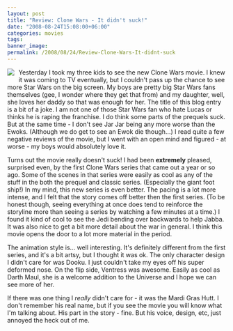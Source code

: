 ```yaml
---
layout: post
title: "Review: Clone Wars - It didn't suck!"
date: "2008-08-24T15:08:00+06:00"
categories: movies 
tags: 
banner_image: 
permalink: /2008/08/24/Review-Clone-Wars-It-didnt-suck
---
```


<img src="https://static.raymondcamden.com/images/cfjedi/poster.png" align="left" style="margin-right:10px;margin-bottom:10px"> Yesterday I took my three kids to see the new Clone Wars movie. I knew it was coming to TV eventually, but I couldn't pass up the chance to see more Star Wars on the big screen. My boys are pretty big Star Wars fans themselves (gee, I wonder where they get that from) and my daughter, well, she loves her daddy so that was enough for her. The title of this blog entry is a bit of a joke. I am not one of those Star Wars fan who hate Lucas or thinks he is raping the franchise. I do think some parts of the prequels suck. But at the same time - I don't see Jar Jar being any more worse than the Ewoks. (Although we do get to see an Ewok die though...) I read quite a few negative reviews of the movie, but I went with an open mind and figured - at worse - my boys would absolutely love it. 

Turns out the movie really doesn't suck! I had been <b>extremely</b> pleased, surprised even, by the first Clone Wars series that came out a year or so ago. Some of the scenes in that series were easily as cool as any of the stuff in the both the prequel and classic series. (Especially the giant foot ship!) In my mind, this new series is even better. The pacing is a lot more intense, and I felt that the story comes off better then the first series. (To be honest though, seeing everything at once does tend to reinforce the storyline more than seeing a series by watching a few minutes at a time.) I found it kind of cool to see the Jedi bending over backwards to help Jabba. It was also nice to get a bit more detail about the war in general. I think this movie opens the door to a lot more material in the period. 

The animation style is... well interesting. It's definitely different from the first series, and it's a bit artsy, but I thought it was ok. The only character design I didn't care for was Dooku. I just couldn't take my eyes off his super deformed nose. On the flip side, Ventress was awesome. Easily as cool as Darth Maul, she is a welcome addition to the Universe and I hope we can see more of her. 

If there was one thing I <i>really</i> didn't care for - it was the Mardi Gras Hutt. I don't remember his real name, but if you see the movie you will know what I'm talking about. His part in the story - fine. But his voice, design, etc, just annoyed the heck out of me. 

<br clear="left">